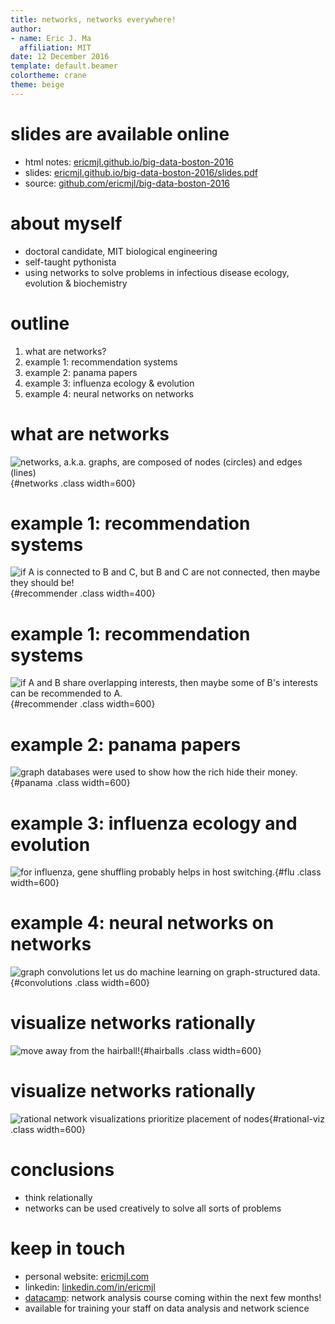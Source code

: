 ```yaml
---
title: networks, networks everywhere!
author:
- name: Eric J. Ma
  affiliation: MIT
date: 12 December 2016
template: default.beamer
colortheme: crane
theme: beige
---
```


# slides are available online

- html notes: [ericmjl.github.io/big-data-boston-2016][html]
- slides: [ericmjl.github.io/big-data-boston-2016/slides.pdf][slides]
- source: [github.com/ericmjl/big-data-boston-2016][source]

[slides]: http://ericmjl.github.io/big-data-boston-2016/slides.pdf
[source]: https://github.com/ericmjl/big-data-boston-2016
[html]: http://ericmjl.github.io/big-data-boston-2016/


# about myself

- doctoral candidate, MIT biological engineering
- self-taught pythonista
- using networks to solve problems in infectious disease ecology, evolution & biochemistry

# outline

1. what are networks?
1. example 1: recommendation systems
1. example 2: panama papers
1. example 3: influenza ecology & evolution
1. example 4: neural networks on networks

# what are networks

![networks, a.k.a. **graphs**, are composed of **nodes** (circles) and **edges** (lines)
](./figures/networks.png){#networks .class width=600}

# example 1: recommendation systems

![if `A` is connected to `B` and `C`, but `B` and `C` are not connected, then maybe they should be!](./figures/recommender.png){#recommender .class width=400}

# example 1: recommendation systems

![if `A` and `B` share overlapping interests, then maybe some of `B`'s interests can be recommended to `A`.[^collab]](./figures/collaborative-filtering.png){#recommender .class width=600}

[^collab]: [Collaborative filtering](https://en.wikipedia.org/wiki/Collaborative_filtering)

# example 2: panama papers

![graph databases were used to show how the rich hide their money.[^money]](./figures/panama.png){#panama .class width=600}

[^money]: [International Consortium of Investigative Journalists (ICIJ) and Neo4j unravel the panama papers.](https://neo4j.com/blog/icij-neo4j-unravel-panama-papers/)

# example 3: influenza ecology and evolution

![for influenza, gene shuffling probably helps in host switching.[^pnas]](./figures/influenza.png){#flu .class width=600}

[^pnas]: [Reticulate evolution is favoured in influenza niche switching.](http://www.pnas.org/content/113/19/5335.abstract)

# example 4: neural networks on networks

![graph convolutions let us do machine learning on graph-structured data.[^graphconv]](./figures/convolutions.png){#convolutions .class width=600}

[^graphconv]: [Convolutional Networks on Graphs for Learning Molecular Fingerprints](https://arxiv.org/abs/1509.09292)

# visualize networks rationally

![move away from the hairball!](./figures/hairballs.png){#hairballs .class width=600}

# visualize networks rationally

![rational network visualizations prioritize placement of nodes](./figures/rational-viz.png){#rational-viz .class width=600}

# conclusions

- think relationally
- networks can be used creatively to solve all sorts of problems

# keep in touch

- personal website: [ericmjl.com](http://www.ericmjl.com/)
- linkedin: [linkedin.com/in/ericmjl](http://www.linkedin.com/in/ericmjl/)
- [datacamp][dc]: network analysis course coming within the next few months!
- available for training your staff on data analysis and network science

[dc]: http://www.datacamp.com/
